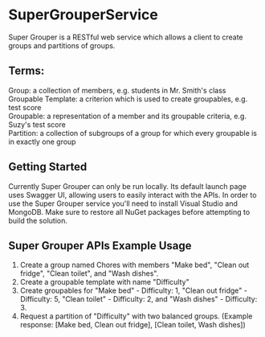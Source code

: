 # SuperGrouperService

Super Grouper is a RESTful web service which allows a client to create groups and partitions of groups.

## Terms:
Group: a collection of members, e.g. students in Mr. Smith's class  
Groupable Template: a criterion which is used to create groupables, e.g. test score  
Groupable: a representation of a member and its groupable criteria, e.g. Suzy's test score  
Partition: a collection of subgroups of a group for which every groupable is in exactly one group

## Getting Started
Currently Super Grouper can only be run locally. Its default launch page uses Swagger UI, allowing users to easily interact with the APIs. In order to use the Super Grouper service you'll need to install Visual Studio and MongoDB. Make sure to restore all NuGet packages before attempting to build the solution.

## Super Grouper APIs Example Usage
1) Create a group named Chores with members "Make bed", "Clean out fridge", "Clean toilet", and "Wash dishes".
2) Create a groupable template with name "Difficulty"
3) Create groupables for "Make bed" - Difficulty: 1, "Clean out fridge" - Difficulty: 5, "Clean toilet" - Difficulty: 2, and "Wash dishes" - Difficulty: 3.
4) Request a partition of "Difficulty" with two balanced groups. (Example response: [Make bed, Clean out fridge], [Clean toilet, Wash dishes])
